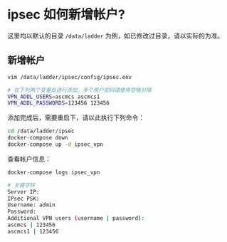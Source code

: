 # ipsec 如何新增帐户?

这里均以默认的目录 `/data/ladder` 为例，如已修改过目录，请以实际的为准。

## 新增帐户

```bash
vim /data/ladder/ipsec/config/ipsec.env

# 在下列两个变量处进行添加，多个用户密码请使用空格分隔
VPN_ADDL_USERS=ascmcs ascmcs1
VPN_ADDL_PASSWORDS=123456 123456
```

添加完成后，需要重启下，请以此执行下列命令：

```bash
cd /data/ladder/ipsec
docker-compose down
docker-compose up -d ipsec_vpn
```

查看帐户信息：

```bash
docker-compose logs ipsec_vpn

# 关键字样
Server IP: 
IPsec PSK: 
Username: admin
Password: 
Additional VPN users (username | password):
ascmcs | 123456
ascmcs1 | 123456
```

